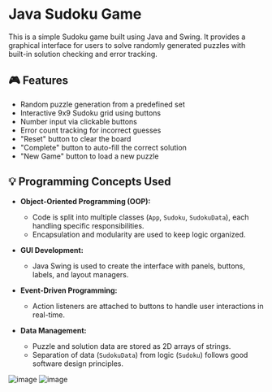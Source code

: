 # Java Sudoku Game

This is a simple Sudoku game built using Java and Swing. It provides a graphical interface for users to solve randomly generated puzzles with built-in solution checking and error tracking.

## 🎮 Features

- Random puzzle generation from a predefined set
- Interactive 9x9 Sudoku grid using buttons
- Number input via clickable buttons
- Error count tracking for incorrect guesses
- "Reset" button to clear the board
- "Complete" button to auto-fill the correct solution
- "New Game" button to load a new puzzle

## 💡 Programming Concepts Used

- **Object-Oriented Programming (OOP):**
  - Code is split into multiple classes (`App`, `Sudoku`, `SudokuData`), each handling specific responsibilities.
  - Encapsulation and modularity are used to keep logic organized.

- **GUI Development:**
  - Java Swing is used to create the interface with panels, buttons, labels, and layout managers.

- **Event-Driven Programming:**
  - Action listeners are attached to buttons to handle user interactions in real-time.

- **Data Management:**
  - Puzzle and solution data are stored as 2D arrays of strings.
  - Separation of data (`SudokuData`) from logic (`Sudoku`) follows good software design principles.

![image](https://github.com/user-attachments/assets/8b592d02-ba14-4e80-9297-bd84d85f71c0)
![image](https://github.com/user-attachments/assets/78120705-deec-43ed-99d2-ca8d724727a8)

